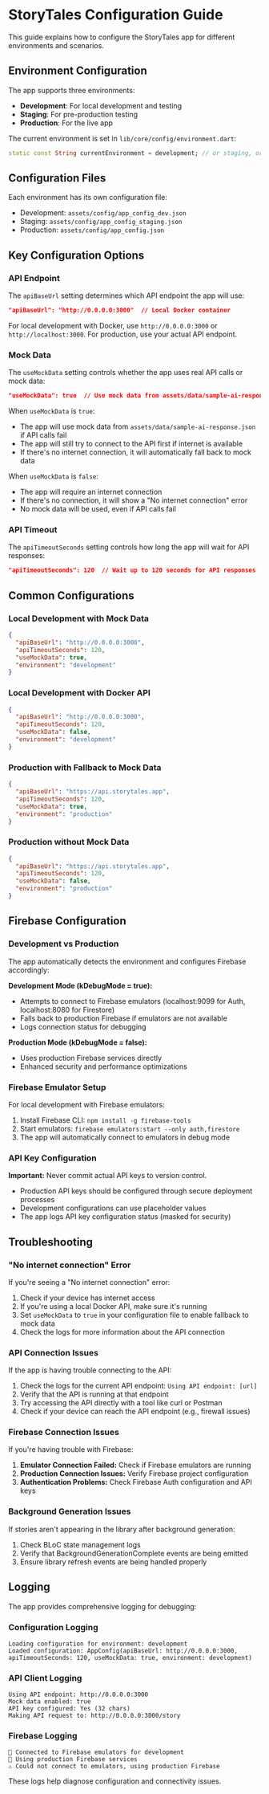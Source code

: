 # StoryTales Configuration Guide

This guide explains how to configure the StoryTales app for different environments and scenarios.

## Environment Configuration

The app supports three environments:
- **Development**: For local development and testing
- **Staging**: For pre-production testing
- **Production**: For the live app

The current environment is set in `lib/core/config/environment.dart`:

```dart
static const String currentEnvironment = development; // or staging, or production
```

## Configuration Files

Each environment has its own configuration file:
- Development: `assets/config/app_config_dev.json`
- Staging: `assets/config/app_config_staging.json`
- Production: `assets/config/app_config.json`

## Key Configuration Options

### API Endpoint

The `apiBaseUrl` setting determines which API endpoint the app will use:

```json
"apiBaseUrl": "http://0.0.0.0:3000"  // Local Docker container
```

For local development with Docker, use `http://0.0.0.0:3000` or `http://localhost:3000`.
For production, use your actual API endpoint.

### Mock Data

The `useMockData` setting controls whether the app uses real API calls or mock data:

```json
"useMockData": true  // Use mock data from assets/data/sample-ai-response.json
```

When `useMockData` is `true`:
- The app will use mock data from `assets/data/sample-ai-response.json` if API calls fail
- The app will still try to connect to the API first if internet is available
- If there's no internet connection, it will automatically fall back to mock data

When `useMockData` is `false`:
- The app will require an internet connection
- If there's no connection, it will show a "No internet connection" error
- No mock data will be used, even if API calls fail

### API Timeout

The `apiTimeoutSeconds` setting controls how long the app will wait for API responses:

```json
"apiTimeoutSeconds": 120  // Wait up to 120 seconds for API responses
```

## Common Configurations

### Local Development with Mock Data

```json
{
  "apiBaseUrl": "http://0.0.0.0:3000",
  "apiTimeoutSeconds": 120,
  "useMockData": true,
  "environment": "development"
}
```

### Local Development with Docker API

```json
{
  "apiBaseUrl": "http://0.0.0.0:3000",
  "apiTimeoutSeconds": 120,
  "useMockData": false,
  "environment": "development"
}
```

### Production with Fallback to Mock Data

```json
{
  "apiBaseUrl": "https://api.storytales.app",
  "apiTimeoutSeconds": 120,
  "useMockData": true,
  "environment": "production"
}
```

### Production without Mock Data

```json
{
  "apiBaseUrl": "https://api.storytales.app",
  "apiTimeoutSeconds": 120,
  "useMockData": false,
  "environment": "production"
}
```

## Firebase Configuration

### Development vs Production

The app automatically detects the environment and configures Firebase accordingly:

**Development Mode (kDebugMode = true):**
- Attempts to connect to Firebase emulators (localhost:9099 for Auth, localhost:8080 for Firestore)
- Falls back to production Firebase if emulators are not available
- Logs connection status for debugging

**Production Mode (kDebugMode = false):**
- Uses production Firebase services directly
- Enhanced security and performance optimizations

### Firebase Emulator Setup

For local development with Firebase emulators:

1. Install Firebase CLI: `npm install -g firebase-tools`
2. Start emulators: `firebase emulators:start --only auth,firestore`
3. The app will automatically connect to emulators in debug mode

### API Key Configuration

**Important:** Never commit actual API keys to version control.

- Production API keys should be configured through secure deployment processes
- Development configurations can use placeholder values
- The app logs API key configuration status (masked for security)

## Troubleshooting

### "No internet connection" Error

If you're seeing a "No internet connection" error:

1. Check if your device has internet access
2. If you're using a local Docker API, make sure it's running
3. Set `useMockData` to `true` in your configuration file to enable fallback to mock data
4. Check the logs for more information about the API connection

### API Connection Issues

If the app is having trouble connecting to the API:

1. Check the logs for the current API endpoint: `Using API endpoint: [url]`
2. Verify that the API is running at that endpoint
3. Try accessing the API directly with a tool like curl or Postman
4. Check if your device can reach the API endpoint (e.g., firewall issues)

### Firebase Connection Issues

If you're having trouble with Firebase:

1. **Emulator Connection Failed:** Check if Firebase emulators are running
2. **Production Connection Issues:** Verify Firebase project configuration
3. **Authentication Problems:** Check Firebase Auth configuration and API keys

### Background Generation Issues

If stories aren't appearing in the library after background generation:

1. Check BLoC state management logs
2. Verify that BackgroundGenerationComplete events are being emitted
3. Ensure library refresh events are being handled properly

## Logging

The app provides comprehensive logging for debugging:

### Configuration Logging
```
Loading configuration for environment: development
Loaded configuration: AppConfig(apiBaseUrl: http://0.0.0.0:3000, apiTimeoutSeconds: 120, useMockData: true, environment: development)
```

### API Client Logging
```
Using API endpoint: http://0.0.0.0:3000
Mock data enabled: true
API key configured: Yes (32 chars)
Making API request to: http://0.0.0.0:3000/story
```

### Firebase Logging
```
🔧 Connected to Firebase emulators for development
🚀 Using production Firebase services
⚠️ Could not connect to emulators, using production Firebase
```

These logs help diagnose configuration and connectivity issues.

